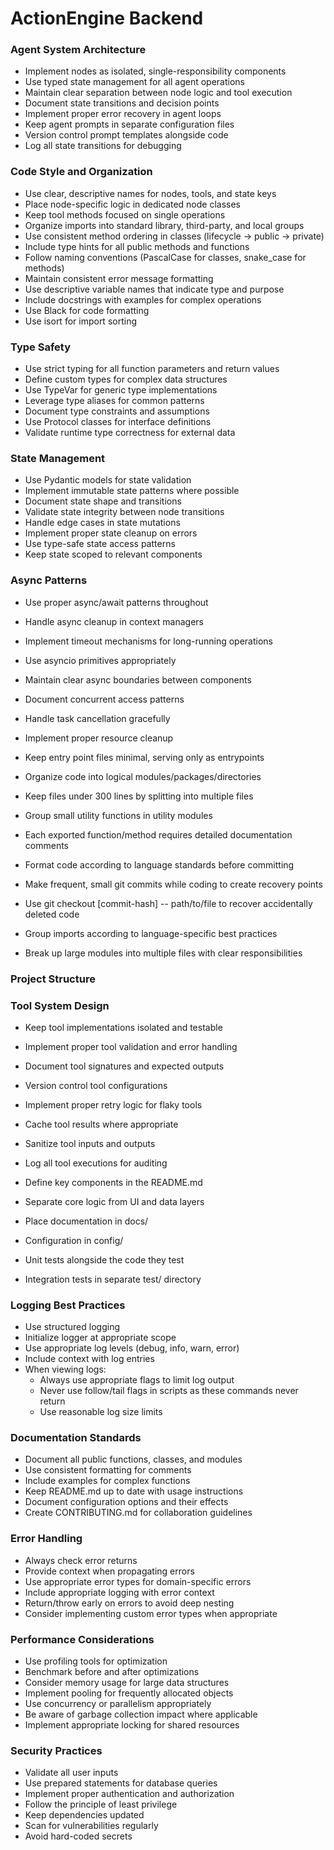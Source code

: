 # ActionEngine Backend

### Agent System Architecture

- Implement nodes as isolated, single-responsibility components
- Use typed state management for all agent operations
- Maintain clear separation between node logic and tool execution
- Document state transitions and decision points
- Implement proper error recovery in agent loops
- Keep agent prompts in separate configuration files
- Version control prompt templates alongside code
- Log all state transitions for debugging

### Code Style and Organization

- Use clear, descriptive names for nodes, tools, and state keys
- Place node-specific logic in dedicated node classes
- Keep tool methods focused on single operations
- Organize imports into standard library, third-party, and local groups
- Use consistent method ordering in classes (lifecycle -> public -> private)
- Include type hints for all public methods and functions
- Follow naming conventions (PascalCase for classes, snake_case for methods)
- Maintain consistent error message formatting
- Use descriptive variable names that indicate type and purpose
- Include docstrings with examples for complex operations
- Use Black for code formatting
- Use isort for import sorting

### Type Safety

- Use strict typing for all function parameters and return values
- Define custom types for complex data structures
- Use TypeVar for generic type implementations
- Leverage type aliases for common patterns
- Document type constraints and assumptions
- Use Protocol classes for interface definitions
- Validate runtime type correctness for external data

### State Management

- Use Pydantic models for state validation
- Implement immutable state patterns where possible
- Document state shape and transitions
- Validate state integrity between node transitions
- Handle edge cases in state mutations
- Implement proper state cleanup on errors
- Use type-safe state access patterns
- Keep state scoped to relevant components

### Async Patterns

- Use proper async/await patterns throughout
- Handle async cleanup in context managers
- Implement timeout mechanisms for long-running operations
- Use asyncio primitives appropriately
- Maintain clear async boundaries between components
- Document concurrent access patterns
- Handle task cancellation gracefully
- Implement proper resource cleanup

- Keep entry point files minimal, serving only as entrypoints
- Organize code into logical modules/packages/directories
- Keep files under 300 lines by splitting into multiple files
- Group small utility functions in utility modules
- Each exported function/method requires detailed documentation comments
- Format code according to language standards before committing
- Make frequent, small git commits while coding to create recovery points
- Use git checkout [commit-hash] -- path/to/file to recover accidentally deleted code
- Group imports according to language-specific best practices
- Break up large modules into multiple files with clear responsibilities

### Project Structure

### Tool System Design

- Keep tool implementations isolated and testable
- Implement proper tool validation and error handling
- Document tool signatures and expected outputs
- Version control tool configurations
- Implement proper retry logic for flaky tools
- Cache tool results where appropriate
- Sanitize tool inputs and outputs
- Log all tool executions for auditing

- Define key components in the README.md
- Separate core logic from UI and data layers
- Place documentation in docs/
- Configuration in config/
- Unit tests alongside the code they test
- Integration tests in separate test/ directory

### Logging Best Practices

- Use structured logging
- Initialize logger at appropriate scope
- Use appropriate log levels (debug, info, warn, error)
- Include context with log entries
- When viewing logs:
  - Always use appropriate flags to limit log output
  - Never use follow/tail flags in scripts as these commands never return
  - Use reasonable log size limits

### Documentation Standards

- Document all public functions, classes, and modules
- Use consistent formatting for comments
- Include examples for complex functions
- Keep README.md up to date with usage instructions
- Document configuration options and their effects
- Create CONTRIBUTING.md for collaboration guidelines

### Error Handling

- Always check error returns
- Provide context when propagating errors
- Use appropriate error types for domain-specific errors
- Include appropriate logging with error context
- Return/throw early on errors to avoid deep nesting
- Consider implementing custom error types when appropriate

### Performance Considerations

- Use profiling tools for optimization
- Benchmark before and after optimizations
- Consider memory usage for large data structures
- Implement pooling for frequently allocated objects
- Use concurrency or parallelism appropriately
- Be aware of garbage collection impact where applicable
- Implement appropriate locking for shared resources

### Security Practices

- Validate all user inputs
- Use prepared statements for database queries
- Implement proper authentication and authorization
- Follow the principle of least privilege
- Keep dependencies updated
- Scan for vulnerabilities regularly
- Avoid hard-coded secrets
